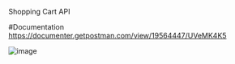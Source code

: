 Shopping Cart API
 
 #Documentation
 https://documenter.getpostman.com/view/19564447/UVeMK4K5
 
 ![image](https://user-images.githubusercontent.com/75020111/153693605-7557441a-76a7-4daa-9264-fa13d71df68d.png)

